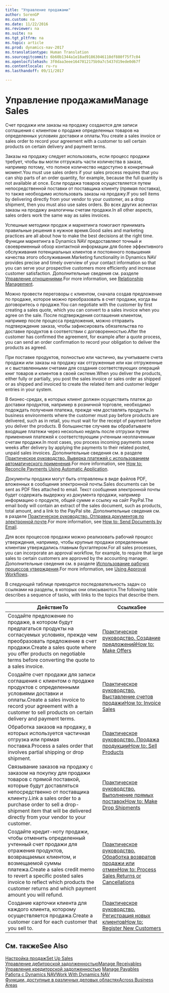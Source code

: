 ```yaml
---
title: "Управление продажами"
author: SorenGP
ms.custom: na
ms.date: 11/22/2016
ms.reviewer: na
ms.suite: na
ms.tgt_pltfrm: na
ms.topic: article
ms.prod: dynamics-nav-2017
ms.translationtype: Human Translation
ms.sourcegitcommit: 6b60b1344a1e18ad91863046110df880f75f7c04
ms.openlocfilehash: 3f0daa3eee1647012175b9a7c5437d19ede0d67f
ms.contentlocale: ru-ru
ms.lasthandoff: 09/11/2017

---
```


# <a name="manage-sales"></a><span data-ttu-id="b819b-102">Управление продажами</span><span class="sxs-lookup"><span data-stu-id="b819b-102">Manage Sales</span></span>
<span data-ttu-id="b819b-103">Счет продажи или заказы на продажу создаются для записи соглашения с клиентом о продаже определенных товаров на определенных условиях доставки и оплаты.</span><span class="sxs-lookup"><span data-stu-id="b819b-103">You create a sales invoice or sales order to record your agreement with a customer to sell certain products on certain delivery and payment terms.</span></span>

<span data-ttu-id="b819b-104">Заказы на продажу следует использовать, если процесс продажи требует, чтобы вы могли отгружать части количества в заказе, например потому, что полное количество недоступно в конкретный момент.</span><span class="sxs-lookup"><span data-stu-id="b819b-104">You must use sales orders if your sales process requires that you can ship parts of an order quantity, for example, because the full quantity is not available at once.</span></span> <span data-ttu-id="b819b-105">Если продажа товаров осуществляется путем непосредственной поставки от поставщика клиенту (прямая поставка), то также необходимо использовать заказы на продажу.</span><span class="sxs-lookup"><span data-stu-id="b819b-105">If you sell items by delivering directly from your vendor to your customer, as a drop shipment, then you must also use sales orders.</span></span> <span data-ttu-id="b819b-106">Во всех других аспектах заказы на продажу аналогичны счетам продажи.</span><span class="sxs-lookup"><span data-stu-id="b819b-106">In all other aspects, sales orders work the same way as sales invoices.</span></span>  

<span data-ttu-id="b819b-107">Успешные методики продаж и маркетинга помогают принимать правильные решения в нужное время.</span><span class="sxs-lookup"><span data-stu-id="b819b-107">Good sales and marketing practices are all about how to make the best decisions at the right time.</span></span> <span data-ttu-id="b819b-108">Функции маркетинга в Dynamics NAV предоставляют точный и своевременный обзор контактной информации для более эффективного обслуживания потенциальных клиентов и постоянного повышения качества этого обслуживания.</span><span class="sxs-lookup"><span data-stu-id="b819b-108">Marketing functionality in Dynamics NAV provides precise and timely overview of your contact information so that you can serve your prospective customers more efficiently and increase customer satisfaction.</span></span> <span data-ttu-id="b819b-109">Дополнительные сведения см. разделе [Управление отношениями](marketing-relationship-management.md).</span><span class="sxs-lookup"><span data-stu-id="b819b-109">For more information, see [Relationship Management](marketing-relationship-management.md).</span></span>

<span data-ttu-id="b819b-110">Можно провести переговоры с клиентом, сначала создав предложение по продаже, которое можно преобразовать в счет продажи, когда вы договоритесь о продаже.</span><span class="sxs-lookup"><span data-stu-id="b819b-110">You can negotiate with the customer by first creating a sales quote, which you can convert to a sales invoice when you agree on the sale.</span></span> <span data-ttu-id="b819b-111">После подтверждения соглашения клиентом, например после процесса предложения, можно отправить подтверждение заказа, чтобы зафиксировать обязательства по доставке продуктов в соответствии с договоренностью.</span><span class="sxs-lookup"><span data-stu-id="b819b-111">After the customer has confirmed the agreement, for example after a quote process, you can send an order confirmation to record your obligation to deliver the products as agreed.</span></span>

<span data-ttu-id="b819b-112">При поставке продуктов, полностью или частично, вы учитываете счета продажи или заказы на продажу как отгруженные или как отгруженные и с выставленными счетами для создания соответствующих операций книг товаров и клиентов в своей системе.</span><span class="sxs-lookup"><span data-stu-id="b819b-112">When you deliver the products, either fully or partially, you post the sales invoice or sales order as shipped or as shipped and invoiced to create the related item and customer ledger entries in your system.</span></span>

<span data-ttu-id="b819b-113">В бизнес-средах, в которых клиент должен осуществить платеж до доставки продуктов, например в розничной торговле, необходимо подождать получения платежа, прежде чем доставлять продукты.</span><span class="sxs-lookup"><span data-stu-id="b819b-113">In business environments where the customer must pay before products are delivered, such as in retail, you must wait for the receipt of payment before you deliver the products.</span></span> <span data-ttu-id="b819b-114">В большинстве случаев вы обрабатываете входящие платежи через несколько недель после отгрузки путем применения платежей к соответствующим учтенным неоплаченным счетам продажи.</span><span class="sxs-lookup"><span data-stu-id="b819b-114">In most cases, you process incoming payments some weeks after delivery by applying the payments to their related posted, unpaid sales invoices.</span></span> <span data-ttu-id="b819b-115">Дополнительные сведения см. в разделе [Практическое руководство. Выверка платежей с использованием автоматического применения](receivables-how-reconcile-payments-auto-application.md).</span><span class="sxs-lookup"><span data-stu-id="b819b-115">For more information, see [How to: Reconcile Payments Using Automatic Application](receivables-how-reconcile-payments-auto-application.md).</span></span>

<span data-ttu-id="b819b-116">Документы продажи могут быть отправлены в виде файлов PDF, вложенных в сообщения электронной почты.</span><span class="sxs-lookup"><span data-stu-id="b819b-116">Sales documents can be sent as PDF files attached to email.</span></span> <span data-ttu-id="b819b-117">Текст сообщения электронной почты будет содержать выдержку из документа продажи, например информацию о продукте, общей сумме и ссылку на сайт PayPal.</span><span class="sxs-lookup"><span data-stu-id="b819b-117">The email body will contain an extract of the sales document, such as products, total amount, and a link to the PayPal site.</span></span> <span data-ttu-id="b819b-118">Дополнительные сведения см. в разделе [Практическое руководство. Отправка документов по электронной почте](ui-how-send-documents-email.md).</span><span class="sxs-lookup"><span data-stu-id="b819b-118">For more information, see [How to: Send Documents by Email](ui-how-send-documents-email.md).</span></span>

<span data-ttu-id="b819b-119">Для всех процессов продажи можно реализовать рабочий процесс утверждения, например, чтобы крупные продажи определенным клиентам утверждались главным бухгалтером.</span><span class="sxs-lookup"><span data-stu-id="b819b-119">For all sales processes, you can incorporate an approval workflow, for example, to require that large sales to certain customers are approved by the accounting manager.</span></span> <span data-ttu-id="b819b-120">Дополнительные сведения см. в разделе [Использование рабочих процессов утверждения](across-how-use-approval-workflows.md).</span><span class="sxs-lookup"><span data-stu-id="b819b-120">For more information, see [Using Approval Workflows](across-how-use-approval-workflows.md).</span></span>

<span data-ttu-id="b819b-121">В следующей таблице приводится последовательность задач со ссылками на разделы, в которых они описываются.</span><span class="sxs-lookup"><span data-stu-id="b819b-121">The following table describes a sequence of tasks, with links to the topics that describe them.</span></span>

|<span data-ttu-id="b819b-122">Действие</span><span class="sxs-lookup"><span data-stu-id="b819b-122">To</span></span> |<span data-ttu-id="b819b-123">Ссылка</span><span class="sxs-lookup"><span data-stu-id="b819b-123">See</span></span> |
|---|----|
|<span data-ttu-id="b819b-124">Создайте предложение по продаже, в котором будут предлагаться продукты на согласуемых условиях, прежде чем преобразовать предложение в счет продажи.</span><span class="sxs-lookup"><span data-stu-id="b819b-124">Create a sales quote where you offer products on negotiable terms before converting the quote to a sales invoice.</span></span>|[<span data-ttu-id="b819b-125">Практическое руководство. Создание предложений</span><span class="sxs-lookup"><span data-stu-id="b819b-125">How to: Make Offers</span></span>](sales-how-make-offers.md)|
|<span data-ttu-id="b819b-126">Создайте счет продажи для записи соглашения с клиентом о продаже продуктов с определенными условиями доставки и оплаты.</span><span class="sxs-lookup"><span data-stu-id="b819b-126">Create a sales invoice to record your agreement with a customer to sell products on certain delivery and payment terms.</span></span>|[<span data-ttu-id="b819b-127">Практическое руководство. Выставление счетов продажи</span><span class="sxs-lookup"><span data-stu-id="b819b-127">How to: Invoice Sales</span></span>](sales-how-invoice-sales.md)|
|<span data-ttu-id="b819b-128">Обработка заказов на продажу, в которых используется частичная отгрузка или прямая поставка.</span><span class="sxs-lookup"><span data-stu-id="b819b-128">Process a sales order that involves partial shipping or drop shipment.</span></span>|[<span data-ttu-id="b819b-129">Практическое руководство. Продажа продукции</span><span class="sxs-lookup"><span data-stu-id="b819b-129">How to: Sell Products</span></span>](sales-how-sell-products.md)|
|<span data-ttu-id="b819b-130">Связывание заказов на продажу с заказом на покупку для продажи товаров с прямой поставкой, которые будут доставляться непосредственно от поставщика клиенту.</span><span class="sxs-lookup"><span data-stu-id="b819b-130">Link a sales order to a purchase order to sell a drop-shipment item that will be delivered directly from your vendor to your customer.</span></span>|[<span data-ttu-id="b819b-131">Практическое руководство. Выполнение прямых поставок</span><span class="sxs-lookup"><span data-stu-id="b819b-131">How to: Make Drop Shipments</span></span>](sales-how-drop-shipment.md)|
|<span data-ttu-id="b819b-132">Создайте кредит-ноту продажи, чтобы отменить определенный учтенный счет продажи для отражения продуктов, возвращаемых клиентом, и возмещаемой суммы платежа.</span><span class="sxs-lookup"><span data-stu-id="b819b-132">Create a sales credit memo to revert a specific posted sales invoice to reflect which products the customer returns and which payment amount you will refund.</span></span>|[<span data-ttu-id="b819b-133">Практическое руководство. Обработка возвратов продажи или отмен</span><span class="sxs-lookup"><span data-stu-id="b819b-133">How to: Process Sales Returns or Cancellations</span></span>](sales-how-process-sales-returns-cancellations.md)|
|<span data-ttu-id="b819b-134">Создание карточки клиента для каждого клиента, которому осуществляется продажа.</span><span class="sxs-lookup"><span data-stu-id="b819b-134">Create a customer card for each customer that you sell to.</span></span>|[<span data-ttu-id="b819b-135">Практическое руководство. Регистрация новых клиентов</span><span class="sxs-lookup"><span data-stu-id="b819b-135">How to: Register New Customers</span></span>](sales-how-register-new-customers.md)|

## <a name="see-also"></a><span data-ttu-id="b819b-136">См. также</span><span class="sxs-lookup"><span data-stu-id="b819b-136">See Also</span></span>  
[<span data-ttu-id="b819b-137">Настройка продаж</span><span class="sxs-lookup"><span data-stu-id="b819b-137">Set Up Sales</span></span>](sales-setup-sales.md)  
[<span data-ttu-id="b819b-138">Управление дебиторской задолженностью</span><span class="sxs-lookup"><span data-stu-id="b819b-138">Manage Receivables</span></span>](receivables-manage-receivables.md)  
<span data-ttu-id="b819b-139">[Управление кредиторской задолженностью](payables-manage-payables.MD)    </span><span class="sxs-lookup"><span data-stu-id="b819b-139">[Manage Payables](payables-manage-payables.MD)    </span></span>  
[<span data-ttu-id="b819b-140">Работа с Dynamics NAV</span><span class="sxs-lookup"><span data-stu-id="b819b-140">Work With Dynamics NAV</span></span>](ui-work-product.md)  
[<span data-ttu-id="b819b-141">Функции, доступные в различных деловых областях</span><span class="sxs-lookup"><span data-stu-id="b819b-141">Across Business Areas</span></span>](ui-across-business-areas.md)

